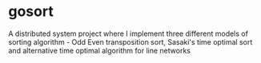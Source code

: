 # gosort
A distributed system project where I implement three different models of sorting algorithm - Odd Even transposition sort, Sasaki's time optimal sort and alternative time optimal algorithm for line networks 
